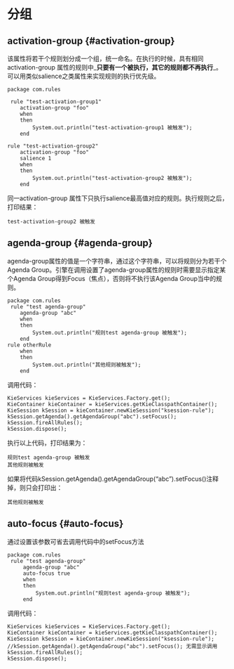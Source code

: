 # 分组

## activation-group {#activation-group}

该属性将若干个规则划分成一个组，统一命名。在执行的时候，具有相同activation-group 属性的规则中_**只要有一个被执行，其它的规则都不再执行**_。可以用类似salience之类属性来实现规则的执行优先级。

```
package com.rules

 rule "test-activation-group1"
    activation-group "foo"
    when
    then
        System.out.println("test-activation-group1 被触发");
    end

rule "test-activation-group2"
    activation-group "foo"
    salience 1
    when
    then
        System.out.println("test-activation-group2 被触发");
    end
```

同一activation-group 属性下只执行salience最高值对应的规则。执行规则之后，打印结果：

```
test-activation-group2 被触发
```

## agenda-group {#agenda-group}

agenda-group属性的值是一个字符串，通过这个字符串，可以将规则分为若干个Agenda Group。引擎在调用设置了agenda-group属性的规则时需要显示指定某个Agenda Group得到Focus（焦点），否则将不执行该Agenda Group当中的规则。

```
package com.rules
 rule "test agenda-group"
    agenda-group "abc"
    when
    then
        System.out.println("规则test agenda-group 被触发");
    end
rule otherRule
    when
    then
        System.out.println("其他规则被触发");
    end
```

调用代码：

```
KieServices kieServices = KieServices.Factory.get();
KieContainer kieContainer = kieServices.getKieClasspathContainer();
KieSession kSession = kieContainer.newKieSession("ksession-rule");
kSession.getAgenda().getAgendaGroup("abc").setFocus();
kSession.fireAllRules();
kSession.dispose();
```

执行以上代码，打印结果为：

```
规则test agenda-group 被触发
其他规则被触发
```

如果将代码kSession.getAgenda\(\).getAgendaGroup\(“abc”\).setFocus\(\)注释掉，则只会打印出：

```
其他规则被触发
```

## auto-focus {#auto-focus}

通过设置该参数可省去调用代码中的setFocus方法

```
package com.rules
 rule "test agenda-group"
     agenda-group "abc"
     auto-focus true
     when
     then
         System.out.println("规则test agenda-group 被触发");
     end
```

调用代码：

```
KieServices kieServices = KieServices.Factory.get();
KieContainer kieContainer = kieServices.getKieClasspathContainer();
KieSession kSession = kieContainer.newKieSession("ksession-rule");
//kSession.getAgenda().getAgendaGroup("abc").setFocus(); 无需显示调用
kSession.fireAllRules();
kSession.dispose();
```




